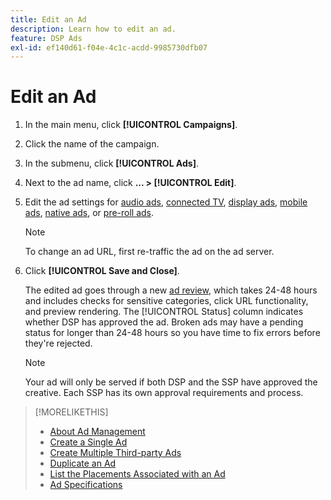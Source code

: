 ```yaml
---
title: Edit an Ad
description: Learn how to edit an ad.
feature: DSP Ads
exl-id: ef140d61-f04e-4c1c-acdd-9985730dfb07
---
```

# Edit an Ad

1. In the main menu, click **[!UICONTROL Campaigns]**.
1. Click the name of the campaign.
1. In the submenu, click **[!UICONTROL Ads]**.
1. Next to the ad name, click  **... > [!UICONTROL Edit]**.
1. Edit the ad settings for [audio ads](ad-settings-audio.md), [connected TV](ad-settings-connected-tv.md), [display ads](ad-settings-display.md), [mobile ads](ad-settings-mobile.md), [native ads](ad-settings-native.md), or [pre-roll ads](ad-settings-pre-roll.md).

    >[!NOTE]
    >
    >To change an ad URL, first re-traffic the ad on the ad server.

1. Click **[!UICONTROL Save and Close]**.

   The edited ad goes through a new [ad review](ad-about.md), which takes 24-48 hours and includes checks for sensitive categories, click URL functionality, and preview rendering. The [!UICONTROL Status] column indicates whether DSP has approved the ad. Broken ads may have a pending status for longer than 24-48 hours so you have time to fix errors before they're rejected.

   >[!NOTE]
   >
   >Your ad will only be served if both DSP and the SSP have approved the creative. Each SSP has its own approval requirements and process.

>[!MORELIKETHIS]
>
>* [About Ad Management](ad-about.md)
>* [Create a Single Ad](ad-create.md)
>* [Create Multiple Third-party Ads](ad-create-multiple.md)
>* [Duplicate an Ad](ad-duplicate.md)
>* [List the Placements Associated with an Ad](ad-list-placements.md)
>* [Ad Specifications](/help/dsp/assets/ad-specs.pdf)
